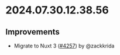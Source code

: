 # 2024.07.30.12.38.56

## Improvements

- Migrate to Nuxt 3 ([#4257](https://github.com/WordPress/openverse/pull/4257))
  by @zackkrida
